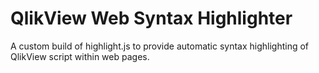 QlikView Web Syntax Highlighter
======================

A custom build of highlight.js to provide automatic syntax highlighting of QlikView script within web pages.

